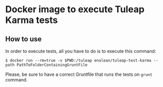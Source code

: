 # Docker image to execute Tuleap Karma tests

## How to use

In order to execute tests, all you have to do is to execute this command:

    $ docker run --rm=true -v $PWD:/tuleap enalean/tuleap-test-karma --path PathToFolderContainingGruntFile

Please, be sure to have a correct Gruntfile that runs the tests on `grunt` command.
